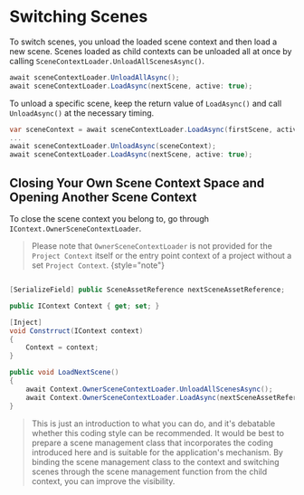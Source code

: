 # Switching Scenes

To switch scenes, you unload the loaded scene context and then load a new scene. Scenes loaded as child contexts can be unloaded all at once by calling ```SceneContextLoader.UnloadAllScenesAsync()```.

```C#
await sceneContextLoader.UnloadAllAsync();
await sceneContextLoader.LoadAsync(nextScene, active: true);
```

To unload a specific scene, keep the return value of ```LoadAsync()``` and call ```UnloadAsync()``` at the necessary timing.

```C#
var sceneContext = await sceneContextLoader.LoadAsync(firstScene, active: true);
...
await sceneContextLoader.UnloadAsync(sceneContext);
await sceneContextLoader.LoadAsync(nextScene, active: true);
```

## Closing Your Own Scene Context Space and Opening Another Scene Context

To close the scene context you belong to, go through ```IContext.OwnerSceneContextLoader```.

> Please note that ```OwnerSceneContextLoader``` is not provided for the ```Project Context``` itself or the entry point context of a project without a set ```Project Context```.
{style="note"}

```C#

[SerializeField] public SceneAssetReference nextSceneAssetReference;

public IContext Context { get; set; }

[Inject]
void Constrruct(IContext context)
{
    Context = context;
}

public void LoadNextScene()
{
    await Context.OwnerSceneContextLoader.UnloadAllScenesAsync();
    await Context.OwnerSceneContextLoader.LoadAsync(nextSceneAssetReference, active: true);
}
```

> This is just an introduction to what you can do, and it's debatable whether this coding style can be recommended. It would be best to prepare a scene management class that incorporates the coding introduced here and is suitable for the application's mechanism. By binding the scene management class to the context and switching scenes through the scene management function from the child context, you can improve the visibility.

